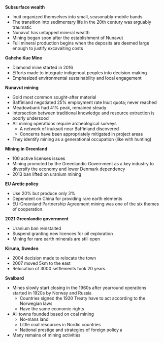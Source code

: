 **Subsurface wealth**
- Inuit organized themselves into small, seasonably-mobile bands
- The transition into sedimentary life in the 20th century was arguably traumatic
- Nunavut has untapped mineral wealth
- Mining began soon after the establishment of Nunavut
- Full mineral production begins when the deposits are deemed large enough to justify excavaiting costs

**Gahcho Kue Mine**
- Diamond mine started in 2016
- Efforts made to integrate indigenout peoples into decision-making
- Emphasized environmental sustainability and local engagement

**Nunavut mining**
- Gold most common sought-after material
- Baffinland negotiated 25% employment rate Inuit quota; never reached
- Meadowbank had 41% peak, remained steady
- Intersection between traditional knowledge and resource extraction is poorly undersood
- All mining operations require archeological surveys
	- A network of inuksuit near Baffinland discovered
	- Concerns have been appropriately mitigated in project areas
- They identify mining as a generational occupation (like with hunting)

**Mining in Greenland**
- 100 active licenses issues
- Mining promoted by the Greenlandic Government as a key industry to diversify the economy and lower Denmark dependency
- 2013 ban lifted on uranium mining

**EU Arctic policy**
- Use 20% but produce only 3%
- Dependent on China for providing rare earth elements
- EU-Greenland Partnership Agreement mining was one of the six themes of cooperation

**2021 Greenlandic government**
- Uranium ban reinstaited
- Suspend granting new licences for oil exploration 
- Mining for rare earth minerals are still open

**Kiruna, Sweden**
- 2004 decision made to relocate the town
- 2007 moved 5km to the east
- Relocation of 3000 settlements took 20 years

**Svalbard**
- Mines slowly start closing in the 1960s after yearround operations started in 1920s by Norway and Russia
	- Countries signed the 1920 Treaty have to act according to the Norwegian laws
	- Have the same economic rights
- All towns founded based on coal mining
	- No-mans land
	- Little coal resources in Nordic countries
	- National prestige and strategies of foreign policy a 
- Many remains of mining activities